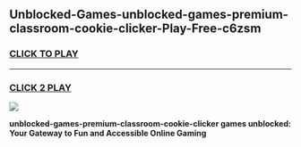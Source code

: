 
## Unblocked-Games-unblocked-games-premium-classroom-cookie-clicker-Play-Free-c6zsm
<h3>
<a href="https://premium76.site?title=unblocked-games-premium-classroom-cookie-clicker&ref=24M">CLICK TO PLAY</a></h3>
<hr>

<h3>
<a href="https://premium76.site?title=unblocked-games-premium-classroom-cookie-clicker&ref=24M">CLICK 2 PLAY</a>
  
</h3>

<a href="https://premium76.site?title=unblocked-games-premium-classroom-cookie-clicker&ref=24M"><img src="https://clearcache.store/games.png"></a>


**unblocked-games-premium-classroom-cookie-clicker games unblocked: Your Gateway to Fun and Accessible Online Gaming**
